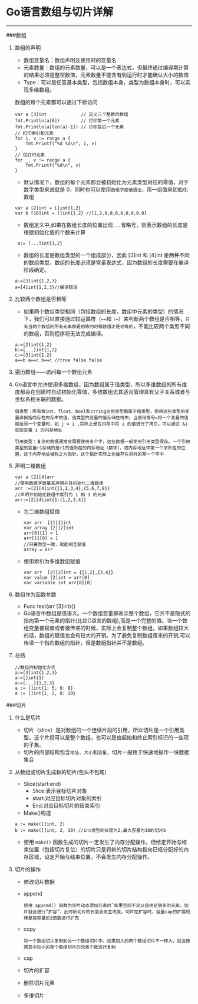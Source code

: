 # Go语言数组与切片详解

------

###数组

1. 数组的声明

   - 数组变量名：数组声明及使用时的变量名
   - 元素数量：数组的元素数量，可以是一个表达式，但最终通过编译期计算的结果必须是整型数值，元素数量不能含有到运行时才能确认大小的数值
   - Type：可以是任意基本类型，包括数组本身，类型为数组本身时，可以实现多维数组。

   数组的每个元素都可以通过下标访问

   ```golang
   var a [3]int             // 定义三个整数的数组
   fmt.Println(a[0])        // 打印第一个元素
   fmt.Println(a[len(a)-1]) // 打印最后一个元素
   // 打印索引和元素
   for i, v := range a {
       fmt.Printf("%d %d\n", i, v)
   }
   // 仅打印元素
   for _, v := range a {
       fmt.Printf("%d\n", v)
   }
   ```

   - 默认情况下，数组的每个元素都会被初始化为元素类型对应的零值，对于数字类型来说就是 0，同时也可以使用`数组字面值语法`，用一组值来初始化数组

   ```golang
   var a [2]int = []int{1,2}
   var b [10]int = []int{1,2} //[1,2,0,0,0,0,0,0,0,0]
   ```

   - 数组定义中,如果在数组长度的位置出现`...`省略号，则表示数组的长度是根据初始化值的个数来计算

   ```golang
    a:= [...]int{1,2}
   ```

   - 数组的长度是数组类型的一个组成部分，因此 [3]int 和 [4]int 是两种不同的数组类型，数组的长度必须是常量表达式，因为数组的长度需要在编译阶段确定。

   ```
   a:=[3]int{1,2,3}
   a=[4]int{1,2,3}//编译错误
   ```

2. 比较两个数组是否相等

   - 如果两个数组类型相同（包括数组的长度，数组中元素的类型）的情况下，我们可以直接通过较运算符（`==`和 `!=`）来判断两个数组是否相等，`只有当两个数组的所有元素都是相等的时候数组才是相等的`，不能比较两个类型不同的数组，否则程序将无法完成编译。

   ```
   a:=[2]int{1,2}
   b:=[...]int{1,2}
   c:=[3]int{1,2}
   a==b a==c b==c //true false false
   ```

   

3. 遍历数组——访问每一个数组元素

4. Go语言中允许使用多维数组，因为数组属于值类型，所以多维数组的所有维度都会在创建时自动初始化零值，多维数组尤其适合管理具有父子关系或者与坐标系相关联的数据。

   ```
   值类型：所有像int、float、bool和string这些类型都属于值类型，使用这些类型的变量直接指向存在内存中的值，值类型的变量的值存储在栈中。当使用等号=将一个变量的值赋给另一个变量时，如 j = i ,实际上是在内存中将 i 的值进行了拷贝。可以通过 &i 获取变量 i 的内存地址
   
   引用类型：复杂的数据通常会需要使用多个字，这些数据一般使用引用类型保存。一个引用类型的变量r1存储的是r1的值所在的内存地址（数字），或内存地址中第一个字所在的位置，这个内存地址被称之为指针，这个指针实际上也被存在另外的某一个字中
   ```

   

5. 声明二维数组

   ```golang
   var a [2][4]arr
   //使用数组字面量来声明并且初始化二维数组
   arr :=[2][4]int{{1,2,3,4},{5,6,7,8}}
   //声明并初始化数组中索引为 1 和 3 的元素
   arr:=[2][4]int{1:{1,2,3,4}}
   ```

   - 为二维数组赋值

     ```golang
     var arr  [2][2]int
     var array [2][2]int
     arr[0][1] = 1
     arr[1][0] = 1
     //只要类型一致，就能相互赋值
     array = arr
     ```

   - 使用索引为多维数组赋值

     ```
     var arr  [2][2]int = {{1,2},{3,4}}
     var value [2]int = arr[0]
     var variable int arr[0][0]
     ```

6. 数组作为函数参数

   - Func test(arr [3]int){} 
   - Go语⾔中数组是值语义。⼀个数组变量即表示整个数组，它并不是隐式的指向第⼀个元素的指针(⽐如C语⾔的数组),⽽是⼀个完整的值。当⼀个数组变量被赋值或者被传递的时候，实际上会复制整个数组。如果数组较⼤的话，数组的赋值也会有较⼤的开销。为了避免复制数组带来的开销,可以传递⼀个指向数组的指针，但是数组指针并不是数组。

7. 总结

   ```
   //数组的初始化方式
   a:=[3]int{1,2,3}
   a:=[]int{1}
   a:=[...]{1,2,3}
   a := []int{1: 5, 6: 8}
   a := []int{1, 2, 8: 10}
   ```

   

###切片

1. 什么是切片

   - 切片（slice）是对数组的一个连续片段的引用，所以切片是一个引用类型，这个片段可以是整个数组，也可以是由起始和终止索引标识的一些项的子集。
   - 切片的内部结构包含`地址`、`大小`和`容量`，切片一般用于快速地操作一块数据集合

2. 从数组或切片生成新的切片(包头不包尾)

   - Slice(start:end)
     - Slice:表示目标切片对象
     - start:对应目标切片对象的索引
     - End:对应目标切片的结束索引
   - Make()构造

   ```golang
   a := make([]int, 2)
   b := make([]int, 2, 10) //int类型的长度为2,最大容量为10的切片b
   ```

   - 使用 `make()` 函数生成的切片一定发生了内存分配操作，但给定开始与结束位置（包括切片复位）的切片只是将新的切片结构指向已经分配好的内存区域，设定开始与结束位置，不会发生内存分配操作。

3. 切片的操作

   - 修改切片数据

   - append

     ```
     使用 append() 函数为切片动态添加元素时`如果空间不足以容纳足够多的元素，切片就会进行“扩容”，此时新切片的长度会发生改变。切片在扩容时，容量cap的扩展规律是按容量的2倍数进行扩充
     ```

   - copy

     ```
     将一个数组切片复制到另一个数组切片中，如果加入的两个数组切片不一样大，就会按照其中较小的那个数组切片的元素个数进行复制
     ```

   - cap

   - 切片的扩容

   - 删除切片元素

   - 多维切片